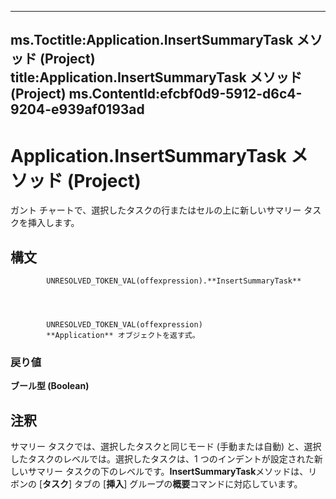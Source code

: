 

---
ms.Toctitle:Application.InsertSummaryTask メソッド (Project)
title:Application.InsertSummaryTask メソッド (Project)
ms.ContentId:efcbf0d9-5912-d6c4-9204-e939af0193ad
---
# Application.InsertSummaryTask メソッド (Project)




ガント チャートで、選択したタスクの行またはセルの上に新しいサマリー タスクを挿入します。

## 構文

            UNRESOLVED_TOKEN_VAL(offexpression).**InsertSummaryTask**




            UNRESOLVED_TOKEN_VAL(offexpression)
            **Application** オブジェクトを返す式。

### 戻り値
**ブール型 (Boolean)**





## 注釈
サマリー タスクでは、選択したタスクと同じモード (手動または自動) と、選択したタスクのレベルでは。選択したタスクは、1 つのインデントが設定された新しいサマリー タスクの下のレベルです。**InsertSummaryTask**メソッドは、リボンの [**タスク**] タブの [**挿入**] グループの**概要**コマンドに対応しています。




